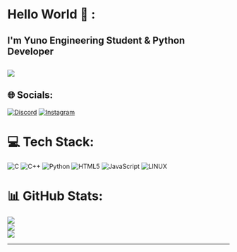 # Hello World 👋 :
I'm Yuno Engineering Student & Python Developer
--
[![](https://visitcount.itsvg.in/api?id=Yunoziko&icon=0&color=0)](https://visitcount.itsvg.in)
--
## 🌐 Socials:
[![Discord](https://img.shields.io/badge/Discord-%237289DA.svg?logo=discord&logoColor=white)](https://discord.gg/https://discord.com/users/723367577069551666) [![Instagram](https://img.shields.io/badge/Instagram-%23E4405F.svg?logo=Instagram&logoColor=white)](https://instagram.com/https://instagram.com/itz_yuno_o) 

# 💻 Tech Stack:
![C](https://img.shields.io/badge/c-%2300599C.svg?style=for-the-badge&logo=c&logoColor=white) ![C++](https://img.shields.io/badge/c++-%2300599C.svg?style=for-the-badge&logo=c%2B%2B&logoColor=white) ![Python](https://img.shields.io/badge/python-3670A0?style=for-the-badge&logo=python&logoColor=ffdd54) ![HTML5](https://img.shields.io/badge/html5-%23E34F26.svg?style=for-the-badge&logo=html5&logoColor=white) ![JavaScript](https://img.shields.io/badge/javascript-%23323330.svg?style=for-the-badge&logo=javascript&logoColor=%23F7DF1E) ![LINUX](https://img.shields.io/badge/Linux-FCC624?style=for-the-badge&logo=linux&logoColor=black)
# 📊 GitHub Stats:
![](https://github-readme-stats.vercel.app/api?username=Yunoziko&theme=dark&hide_border=false&include_all_commits=false&count_private=false)<br/>
![](https://github-readme-streak-stats.herokuapp.com/?user=Yunoziko&theme=dark&hide_border=false)<br/>
![](https://github-readme-stats.vercel.app/api/top-langs/?username=Yunoziko&theme=dark&hide_border=false&include_all_commits=false&count_private=false&layout=compact)

---
